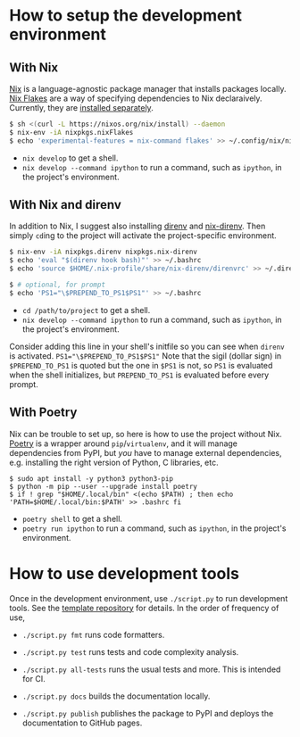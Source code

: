 # How to setup the development environment

## With Nix

[Nix] is a language-agnostic package manager that installs packages locally. [Nix Flakes] are a way
of specifying dependencies to Nix declaraively. Currently, they are [installed separately][install
nix flakes].

```sh
$ sh <(curl -L https://nixos.org/nix/install) --daemon
$ nix-env -iA nixpkgs.nixFlakes
$ echo 'experimental-features = nix-command flakes' >> ~/.config/nix/nix.conf
```

- `nix develop` to get a shell.
- `nix develop --command ipython` to run a command, such as `ipython`, in the project's environment.

[nix]: https://nixos.org/
[nix flakes]: https://nixos.wiki/wiki/Flakes
[install nix flakes]: https://nixos.wiki/wiki/Flakes#Installing_flakes

## With Nix and direnv

In addition to Nix, I suggest also installing [direnv] and [nix-direnv]. Then simply `cd`ing to the
project will activate the project-specific environment.

```sh
$ nix-env -iA nixpkgs.direnv nixpkgs.nix-direnv
$ echo 'eval "$(direnv hook bash)"' >> ~/.bashrc
$ echo 'source $HOME/.nix-profile/share/nix-direnv/direnvrc' >> ~/.direnvrc

$ # optional, for prompt
$ echo 'PS1="\$PREPEND_TO_PS1$PS1"' >> ~/.bashrc
```

- `cd /path/to/project` to get a shell.
- `nix develop --command ipython` to run a command, such as `ipython`, in the project's environment.

Consider adding this line in your shell's initfile so you can see when `direnv` is
activated. `PS1="\$PREPEND_TO_PS1$PS1"` Note that the sigil (dollar sign) in `$PREPEND_TO_PS1` is
quoted but the one in `$PS1` is not, so `PS1` is evaluated when the shell initializes, but
`PREPEND_TO_PS1` is evaluated before every prompt.

[direnv]: https://direnv.net/
[nix-direnv]: https://github.com/nix-community/nix-direnv

## With Poetry

Nix can be trouble to set up, so here is how to use the project without Nix. [Poetry] is a wrapper
around `pip`/`virtualenv`, and it will manage dependencies from PyPI, but *you* have to manage
external dependencies, e.g. installing the right version of Python, C libraries, etc.

```
$ sudo apt install -y python3 python3-pip
$ python -m pip --user --upgrade install poetry
$ if ! grep "$HOME/.local/bin" <(echo $PATH) ; then echo 'PATH=$HOME/.local/bin:$PATH' >> .bashrc fi
```

- `poetry shell` to get a shell.
- `poetry run ipython` to run a command, such as `ipython`, in the project's environment.

[poetry]: https://python-poetry.org/

# How to use development tools

Once in the development environment, use `./script.py` to run development tools. See the [template repository] for details. In the order of frequency of use,

- `./script.py fmt` runs code formatters.

- `./script.py test` runs tests and code complexity analysis.

- `./script.py all-tests` runs the usual tests and more. This is intended for CI.

- `./script.py docs` builds the documentation locally.

- `./script.py publish` publishes the package to PyPI and deploys the documentation to GitHub pages.

[autoimport]: https://lyz-code.github.io/autoimport/
[isort]: https://pycqa.github.io/isort/
[black]: https://black.readthedocs.io/en/stable/
[mypy]: https://mypy.readthedocs.io/en/stable/
[pylint]: https://pylint.org/
[pytest]: https://docs.pytest.org/en/7.0.x/
[coverage.py]: https://coverage.readthedocs.io/en/6.1.1/index.html
[radon]: https://radon.readthedocs.io/en/latest/
[proselint]: http://proselint.com/
[rstcheck]: https://github.com/myint/rstcheck
[twine]: https://twine.readthedocs.io/en/stable/
[tox]: https://tox.wiki/en/latest/
[bump2version]: https://github.com/c4urself/bump2version
[template repository]: https://github.com/charmoniumQ/sams-cookiecutter-pypackage/blob/main/README.md
